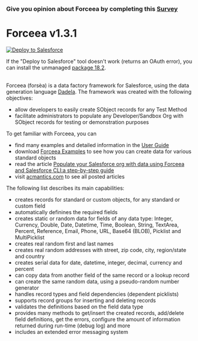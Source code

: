 ### Give you opinion about Forceea by completing this [Survey](https://www.surveymonkey.co.uk/r/M6BJMKT)

# Forceea v1.3.1
<a href="https://githubsfdeploy.herokuapp.com">
  <img alt="Deploy to Salesforce"
       src="https://raw.githubusercontent.com/afawcett/githubsfdeploy/master/deploy.png">
</a>

If the "Deploy to Salesforce" tool doesn't work (returns an OAuth error),
you can install the unmanaged [package 18.2](https://login.salesforce.com/packaging/installPackage.apexp?p0=04t580000003QlE).
<br/><br/>

Forceea (forsèa) is a data factory framework for Salesforce, using the data generation language
 [Dadela](https://github.com/nmitrakis/Dadela).
 The framework was created with the following objectives:

* allow developers to easily create SObject records for any Test Method
* facilitate administrators to populate any Developer/Sandbox Org with SObject records for testing or demonstration purposes

To get familiar with Forceea, you can
* find many examples and detailed information in the [User Guide](https://nmitrakis.com/Forceea131-user-guide) 
* download [Forceea Examples](https://passionforsalesforce.com/forceea-examples) to see how you can create data
for various standard objects
* read the article [Populate your Salesforce org with data using Forceea and Salesforce CLI:a step-by-step guide](https://passionforsalesforce.com/2018/10/23/populate-your-salesforce-org-with-data-using-forceea-and-salesforce-cli)
* visit [acmantics.com](https://passionforsalesforce.com/forceea) to see all posted articles

The following list describes its main capabilities:
*	creates records for standard or custom objects, for any standard or custom field
*	automatically definines the required fields
*	creates static or random data for fields of any data type: Integer, Currency, Double,
Date, Datetime, Time, Boolean, String, TextArea, Percent, Reference, Email, Phone, URL, Base64 (BLOB), Picklist and MultiPicklist
* creates real random first and last names
* creates real random addresses with street, zip code, city, region/state and country
* creates serial data for date, datetime, integer, decimal, currency and percent
* can copy data from another field of the same record or a lookup record
* can create the same random data, using a pseudo-random number generator
*	handles record types and field dependencies (dependent picklists)
*	supports record groups for inserting and deleting records
*	validates the definitions based on the field data type
* provides many methods to get/insert the created records, add/delete field definitions, get the errors,
configure the amount of information returned during run-time (debug log) and more
*	includes an extended error messaging system

